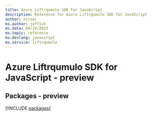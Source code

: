 ```yaml
---
title: Azure Liftrqumulo SDK for JavaScript
description: Reference for Azure Liftrqumulo SDK for JavaScript
author: xirzec
ms.author: jeffish
ms.data: 04/14/2023
ms.topic: reference
ms.devlang: javascript
ms.service: liftrqumulo
---
```

# Azure Liftrqumulo SDK for JavaScript - preview
## Packages - preview
[!INCLUDE [packages](liftrqumulo-index.md)]